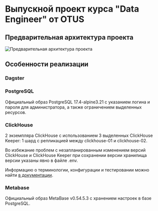# Выпускной проект курса "Data Engineer" от OTUS

## Предварительная архитектура проекта

![Предварительная архитектура проекта](https://www.plantuml.com/plantuml/png/BOwx3S9G301xfe014lTKsGGPsyapolEB_87r2HBLNN75BP7eMNs_tDHeBvPhoppY3k3ucJVDLiyASHgMOZdJwE2IRt66aHKJoxIguJuTFbv22IvhG1FaW8vgm8C2M75px07_we5EJVEqSfcFty0YnYU_)

## Особенности реализации

### Dagster

### PostgreSQL

Официальный образ PostgreSQL 17.4-alpine3.21 с указанием логина и пароля для администратора, а также ограничением выделенных ресурсов.

### ClickHouse

2 экземпляра ClickHouse с использованием 3 выделенных ClickHouse Keeper: 1 шард с репликацией между clickhouse-01 и clickhouse-02.

Во избежание проблем с незапланированным изменением версий ClickHouse и ClickHouse Keeper при сохранении версии хранилища версии указаны явно в файле .env.

Информацию о терминологии, конфигурации и тестировании можно найти [в документации](https://clickhouse.com/docs/en/architecture/replication).

### Metabase

Официальный образ MetaBase v0.54.5.3 c хранением настроек в базе PostgreSQL.
